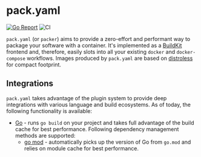 # pack.yaml
[![Go Report](https://goreportcard.com/badge/github.com/EricHripko/pack.yaml)](https://goreportcard.com/report/github.com/EricHripko/pack.yaml)
![CI](https://github.com/EricHripko/pack.yaml/actions/workflows/ci.yml/badge.svg)

`pack.yaml` (or `packer`) aims to provide a zero-effort and performant way
to package your software with a container. It's implemented as a
[BuildKit](https://github.com/moby/buildkit) frontend and, therefore,
easily slots into all your existing `docker` and `docker-compose` workflows.
Images produced by `pack.yaml` are based on
[distroless](https://github.com/GoogleContainerTools/distroless) for compact
footprint.

## Integrations

`pack.yaml` takes advantage of the plugin system to provide deep integrations
with various language and build ecosystems. As of today, the following
functionality is available:

- [Go](https://golang.org/) - runs `go build` on your project and takes full
  advantage of the build cache for best performance. Following dependency
  management methods are supported:
  - [go mod](https://golang.org/ref/mod) - automatically picks up the version
    of Go from `go.mod` and relies on module cache for best performance.
